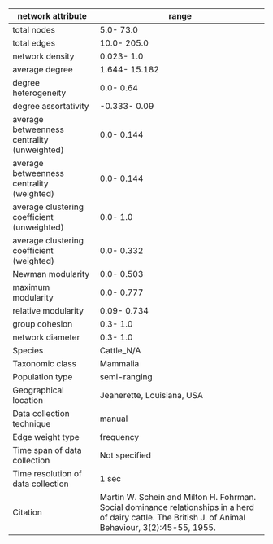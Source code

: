 network attribute|range
---|---
total nodes|5.0- 73.0
total edges|10.0- 205.0
network density|0.023- 1.0
average degree|1.644- 15.182
degree heterogeneity|0.0- 0.64
degree assortativity|-0.333- 0.09
average betweenness centrality (unweighted)|0.0- 0.144
average betweenness centrality (weighted)|0.0- 0.144
average clustering coefficient (unweighted)|0.0- 1.0
average clustering coefficient (weighted)|0.0- 0.332
Newman modularity|0.0- 0.503
maximum modularity|0.0- 0.777
relative modularity|0.09- 0.734
group cohesion|0.3- 1.0
network diameter|0.3- 1.0
Species|Cattle_N/A
Taxonomic class|Mammalia
Population type|semi-ranging
Geographical location|Jeanerette, Louisiana, USA
Data collection technique|manual 
Edge weight type|frequency
Time span of data collection|Not specified
Time resolution of data collection|1 sec
Citation|Martin W. Schein and Milton H. Fohrman. Social dominance relationships in a herd of dairy cattle. The British J. of Animal Behaviour, 3(2):45-55, 1955.
